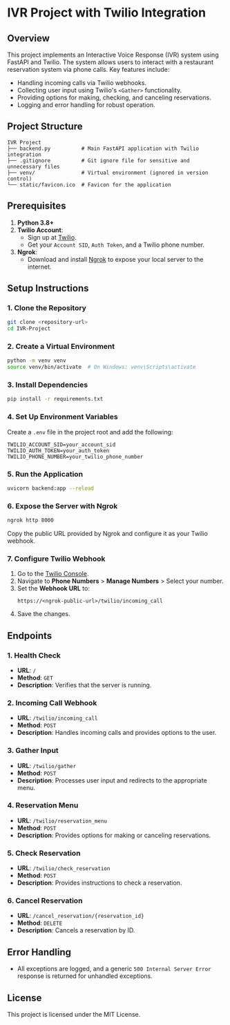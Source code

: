 # IVR Project with Twilio Integration

## Overview
This project implements an Interactive Voice Response (IVR) system using FastAPI and Twilio. The system allows users to interact with a restaurant reservation system via phone calls. Key features include:

- Handling incoming calls via Twilio webhooks.
- Collecting user input using Twilio's `<Gather>` functionality.
- Providing options for making, checking, and canceling reservations.
- Logging and error handling for robust operation.

## Project Structure
```
IVR Project
├── backend.py          # Main FastAPI application with Twilio integration
├── .gitignore          # Git ignore file for sensitive and unnecessary files
├── venv/               # Virtual environment (ignored in version control)
└── static/favicon.ico  # Favicon for the application
```

## Prerequisites
1. **Python 3.8+**
2. **Twilio Account**:
   - Sign up at [Twilio](https://www.twilio.com/).
   - Get your `Account SID`, `Auth Token`, and a Twilio phone number.
3. **Ngrok**:
   - Download and install [Ngrok](https://ngrok.com/) to expose your local server to the internet.

## Setup Instructions

### 1. Clone the Repository
```bash
git clone <repository-url>
cd IVR-Project
```

### 2. Create a Virtual Environment
```bash
python -m venv venv
source venv/bin/activate  # On Windows: venv\Scripts\activate
```

### 3. Install Dependencies
```bash
pip install -r requirements.txt
```

### 4. Set Up Environment Variables
Create a `.env` file in the project root and add the following:
```
TWILIO_ACCOUNT_SID=your_account_sid
TWILIO_AUTH_TOKEN=your_auth_token
TWILIO_PHONE_NUMBER=your_twilio_phone_number
```

### 5. Run the Application
```bash
uvicorn backend:app --reload
```

### 6. Expose the Server with Ngrok
```bash
ngrok http 8000
```
Copy the public URL provided by Ngrok and configure it as your Twilio webhook.

### 7. Configure Twilio Webhook
1. Go to the [Twilio Console](https://www.twilio.com/console).
2. Navigate to **Phone Numbers** > **Manage Numbers** > Select your number.
3. Set the **Webhook URL** to:
   ```
   https://<ngrok-public-url>/twilio/incoming_call
   ```
4. Save the changes.

## Endpoints

### 1. Health Check
- **URL**: `/`
- **Method**: `GET`
- **Description**: Verifies that the server is running.

### 2. Incoming Call Webhook
- **URL**: `/twilio/incoming_call`
- **Method**: `POST`
- **Description**: Handles incoming calls and provides options to the user.

### 3. Gather Input
- **URL**: `/twilio/gather`
- **Method**: `POST`
- **Description**: Processes user input and redirects to the appropriate menu.

### 4. Reservation Menu
- **URL**: `/twilio/reservation_menu`
- **Method**: `POST`
- **Description**: Provides options for making or canceling reservations.

### 5. Check Reservation
- **URL**: `/twilio/check_reservation`
- **Method**: `POST`
- **Description**: Provides instructions to check a reservation.

### 6. Cancel Reservation
- **URL**: `/cancel_reservation/{reservation_id}`
- **Method**: `DELETE`
- **Description**: Cancels a reservation by ID.

## Error Handling
- All exceptions are logged, and a generic `500 Internal Server Error` response is returned for unhandled exceptions.


## License
This project is licensed under the MIT License.
